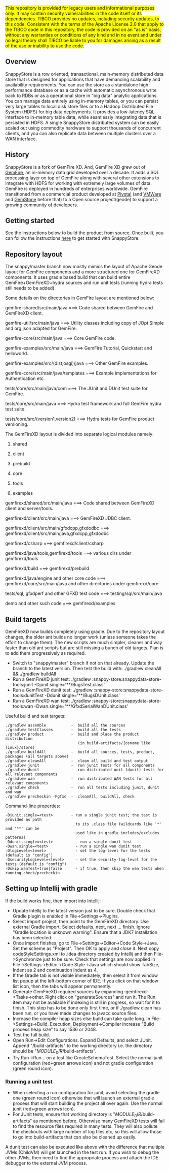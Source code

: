 <span style="background-color:yellow">
This repository is provided for legacy users and informational purposes only. It may contain security vulnerabilities in the code itself or its dependencies. TIBCO provides no updates, including security updates, to this code. Consistent with the terms of the Apache License 2.0 that apply to the TIBCO code in this repository, the code is provided on an "as is" basis, without any warranties or conditions of any kind and in no event and under no legal theory shall TIBCO be liable to you for damages arising as a result of the use or inability to use the code.
</span>

## Overview
SnappyStore is a row oriented, transactional, main-memory distributed data store that is designed for applications that have demanding scalability and availability requirements. You can use the store as a standalone high performance database or as a cache with automatic asynchronous write back to RDBs or as a operational store in "big data" analytic applications. You can manage data entirely using in-memory tables, or you can persist very large tables to local disk store files or to a Hadoop Distributed File System (HDFS) for big data deployments. It provides a low-latency SQL interface to in-memory table data, while seamlessly integrating data that is persisted in HDFS. A single SnappyStore distributed system can be easily scaled out using commodity hardware to support thousands of concurrent clients, and you can also replicate data between multiple clusters over a WAN interface. 

<!--
![GemXD_Architecture](http://gemfirexd.docs.pivotal.io/docs-gemfirexd/common/images/esql_at_a_glance.png)
-->

## History
SnappyStore is a fork of GemFire XD. And, GemFire XD grew out of [GemFire](http://pivotal.io/big-data/pivotal-gemfire), an in-memory data grid developed over a decade. It adds a SQL processing layer on top of GemFire along with several other extensions to integrate with HDFS for working with extremely large volumes of data. GemFire is deployed in hundreds of enterprises worldwide. 
GemFire transitioned from a commercial product developed at [Pivotal](www.pivotal.io) (and [VMWare](www.vmware.com) and [GemStone](www.gemstone.com) before that) to a Open source project(geode) to support a growing community of developers. 

## Getting started
See the instructions below to build the product from source. Once built, you can follow the instructions [here](http://gemfirexd.docs.pivotal.io/docs-gemfirexd/getting_started/book_intro.html) to get started with SnappyStore.


## Repository layout

The snappy/master branch now mostly mimics the layout of Apache Geode layout for GemFire components and a more structured one for GemFireXD components. It uses gradle based build that can build entire GemFire+GemFireXD+hydra sources and run unit tests (running hydra tests still needs to be added).

Some details on the directories in GemFire layout are mentioned below:

 gemfire-shared/src/main/java                   ===> Code shared between GemFire and GemFireXD client.

 gemfire-util/src/main/java                     ===> Utility classes including copy of JOpt Simple and org.json
                                                     adapted for GemFire.

 gemfire-core/src/main/java                     ===> Core GemFire code.

 gemfire-examples/src/main/java                 ===> GemFire Tutorial, Quickstart and helloworld.

 gemfire-examples/src/(dist,osgi)/java          ===> Other GemFire examples.

 gemfire-core/src/main/java/templates           ===> Example implementations for Authentication etc.

 tests/core/src/main/java/com                   ===> The JUnit and DUnit test suite for GemFire.

 tests/core/src/main/java                       ===> Hydra test framework and full GemFire hydra test suite.

 tests/core/src/(version1,version2)             ===> Hydra tests for GemFire product versioning.


The GemFireXD layout is divided into separate logical modules namely:

1) shared

2) client

3) prebuild

4) core

5) tools

6) examples

 gemfirexd/shared/src/main/java                 ===> Code shared between GemFireXD client and server/tools.

 gemfirexd/client/src/main/java                 ===> GemFireXD JDBC client.

 gemfirexd/client/src/main/gfxdcpp,gfxdodbc     ===> gemfirexd/client/src/main/java,gfxdcpp,gfxdodbc

 gemfirexd/csharp                               ===> gemfirexd/client/csharp

 gemfirexd/java/tools,gemfirexd/tools           ===> various dirs under gemfirexd/tools

 gemfirexd/build                                ===> gemfirexd/prebuild

 gemfirexd/java/engine and other core code      ===> gemfirexd/core/src/main/java and other directories under gemfirexd/core

 tests/sql, gfxdperf and other GFXD test code   ===> testing/sql/src/main/java

 demo and other such code                       ===> gemfirexd/examples


## Build targets

GemFireXD now builds completely using gradle. Due to the repository layout changes, the older ant builds no longer work (unless someone takes the effort to change them). The new scripts are much simpler, cleaner and way faster than old ant scripts but are still missing a bunch of old targets. Plan is to add them progressively as required.

  * Switch to "snappy/master" branch if not on that already. Update the branch to the latest version. Then test the build with: ./gradlew cleanAll && ./gradlew buildAll
  * Run a GemFireXD junit test: ./gradlew :snappy-store:snappydata-store-tools:junit -Djunit.single='\*\*/BugsTest.class'
  * Run a GemFireXD dunit test: ./gradlew :snappy-store:snappydata-store-tools:dunitTest -Ddunit.single='**/BugsDUnit.class'
  * Run a GemFireXD wan test:   ./gradlew :snappy-store:snappydata-store-tools:wan -Dwan.single='**/GfxdSerialWanDUnit.class'

Useful build and test targets:
```
./gradlew assemble           -  build all the sources
./gradlew testClasses        -  build all the tests
./gradlew product            -  build and place the product distribution
                                (in build-artifacts/{osname like linux}/store)
./gradlew buildAll           -  build all sources, tests, product, packages (all targets above)
./gradlew cleanAll           -  clean all build and test output
./gradlew junit              -  run junit tests for all components
./gradlew dunit              -  run distributed unit (dunit) tests for all relevant components
./gradlew wan                -  run distributed WAN tests for all relevant components
./gradlew check              -  run all tests including junit, dunit and wan
./gradlew precheckin -Pgfxd  -  cleanAll, buildAll, check
```

Command-line properties:
```
-Djunit.single=<test>        - run a single junit test; the test is provided as path
                               to its .class file (wildcards like '*' and '**' can be
                               used like in gradle includes/excludes patterns)
-Ddunit.single=<test>          - run a single dunit test
-Dwan.single=<test>            - run a single wan dunit test
-DlogLevel=<level>             - set the log-level for the tests (default is "config")
-DsecurityLogLevel=<level>     - set the security-log-level for the tests (default is "config")
-Dskip.wanTest=true|false      - if true, then skip the wan tests when running check/precheckin
```

## Setting up Intellij with gradle

If the build works fine, then import into Intellij:
  * Update Intellij to the latest version just to be sure. Double check that Gradle plugin is enabled in File->Settings->Plugins.
  * Select import project, then point to the GemFireXD directory. Use external Gradle import. Select defaults, next, next ... finish. Ignore "Gradle location is unknown warning". Ensure that a JDK7 installation has been selected.
  * Once import finishes, go to File->Settings->Editor->Code Style->Java. Set the scheme as "Project". Then OK to apply and close it. Next copy codeStyleSettings.xml to .idea directory created by Intellij and then File->Synchronize just to be sure. Check that settings are now applied in File->Settings->Editor->Code Style->Java which should show TabSize, Indent as 2 and continuation indent as 4.
  * If the Gradle tab is not visible immediately, then select it from window list popup at the left-bottom corner of IDE. If you click on that window list icon, then the tabs will appear permanently.
  * Generate GemFireXD required sources by expanding :gemfirexd->Tasks->other. Right click on "generateSources" and run it. The Run item may not be available if indexing is still in progress, so wait for it to finish. This step has to be done only first time, or if ./gradlew clean has been run, or you have made changes to javacc source files.
  * Increase the compiler heap sizes else build can take quite long. In File->Settings->Build, Execution, Deployment->Compiler increase "Build process heap size" to say 1536 or 2048.
  * Test the full build.
  * Open Run->Edit Configurations. Expand Defaults, and select JUnit. Append "/build-artifacts" to the working directory i.e. the directory should be "$MODULE_DIR$/build-artifacts".
  * Try Run->Run... on a test like CreateSchemaTest. Select the normal junit configuration (red+green arrows icon) and not gradle configuration (green round icon).


### Running a unit test

 * When selecting a run configuration for junit, avoid selecting the gradle one (green round icon) otherwise that will launch an external gradle process that will start building the project all over again. Use the normal junit (red+green arrows icon).
 * For JUnit tests, ensure that working directory is "$MODULE_DIR$/build-artifacts" as mentioned before. Otherwise many GemFireXD tests will fail to find the resource files required in many tests. They will also pollute the checkouts with large number of log files etc, so this will allow those to go into build-artifacts that can also be cleaned up easily.

A dunit test can also be executed like above with the difference that multiple JVMs (ChildVM) will get launched in the test run. If you wish to debug the other JVMs, then need to find the appropriate process and attach the IDE debugger to the external JVM process.

